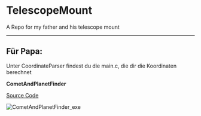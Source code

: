 # TelescopeMount

A Repo for my father and his telescope mount

---

## Für Papa:

Unter CoordinateParser findest du die main.c, die dir die Koordinaten berechnet

**CometAndPlanetFinder**

[Source Code](https://github.com/FlorianEpple/TelescopeMount/blob/main/CometAndPlanetFinder/main.c)

![CometAndPlanetFinder_exe](https://florianepple.de/papa/static/CometAndPlanetFinder_exe.png)
